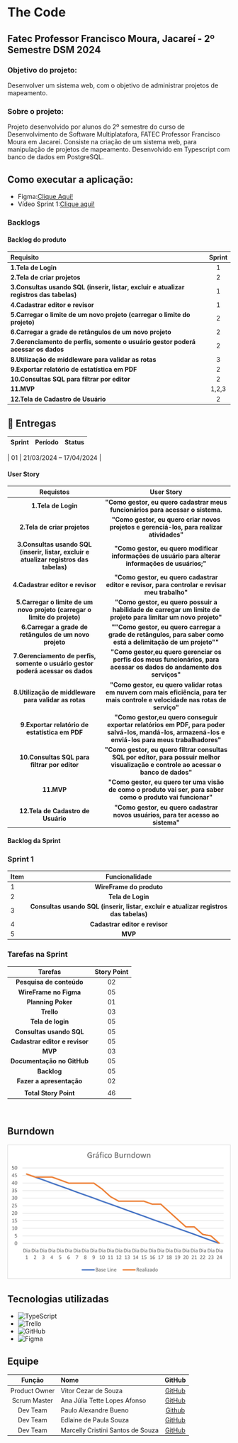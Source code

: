 <h1>The Code</h1>
<h2>Fatec Professor Francisco Moura, Jacareí - 2º Semestre DSM 2024</h2>
<h3>Objetivo do projeto:</h3>
<p>Desenvolver um sistema web, com o objetivo de administrar projetos de mapeamento.</p>
<h3>Sobre o projeto:</h3>
<p>Projeto desenvolvido por alunos do 2º semestre do curso de Desenvolvimento de Software Multiplatafora, FATEC Professor Francisco Moura em Jacareí.
Consiste na criação de um sistema web, para manipulação de projetos de mapeamento. Desenvolvido em Typescript com banco de dados em PostgreSQL.


## Como executar a aplicação:

* Figma:<a href="">Clique Aqui!</a>
* Vídeo Sprint 1:<a href="">Clique aqui!</a>



  
###   Backlogs
#### Backlog do produto
<span align="center"></span>

| Requisito | Sprint |
| :----------------------------------|:--:|
|**1.Tela de Login**| 1 |
|**2.Tela de criar projetos**| 2 |
|**3.Consultas usando SQL (inserir, listar, excluir e atualizar registros das tabelas)**| 1 |
|**4.Cadastrar editor e revisor**| 1 |
|**5.Carregar o limite de um novo projeto (carregar o limite do projeto)**| 2 |
|**6.Carregar a grade de retângulos de um novo projeto**| 2 |
|**7.Gerenciamento de perfis, somente o usuário gestor poderá acessar os dados**| 2 |
|**8.Utilização de middleware para validar as rotas**| 3 |
|**9.Exportar relatório de estatística em PDF**| 2 |
|**10.Consultas SQL para filtrar por editor**| 2 |
|**11.MVP**| 1,2,3 |
|**12.Tela de Cadastro de Usuário**| 2 |


##  🎯 Entregas

| Sprint| Período | Status |
|:-----:|:----------:|:---------:|
<a></a>
| 01 |   21/03/2024 – 17/04/2024 | 


#### User Story

|**Requistos**|**User Story**|
|:----------------:|:-------------------------------------:|
|**1.Tela de Login**|**"Como gestor, eu quero cadastrar meus funcionários para acessar o sistema.**|
|**2.Tela de criar projetos**|**"Como gestor, eu quero criar novos projetos e gerenciá-los, para realizar atividades"**|
|**3.Consultas usando SQL (inserir, listar, excluir e atualizar registros das tabelas)**|**"Como gestor, eu quero modificar informações de usuário para alterar informações de usuários;"**|
|**4.Cadastrar editor e revisor**|**"Como gestor, eu quero cadastrar editor e revisor, para controlar e revisar meu trabalho"**|
|**5.Carregar o limite de um novo projeto (carregar o limite do projeto)**|**"Como gestor, eu quero possuir a habilidade de carregar um limite de projeto para limitar um novo projeto"**|
|**6.Carregar a grade de retângulos de um novo projeto**|**""Como gestor, eu quero carregar a grade de retângulos, para saber como está a delimitação de um projeto""**|
|**7.Gerenciamento de perfis, somente o usuário gestor poderá acessar os dados**|**"Como gestor,eu quero gerenciar os perfis dos meus funcionários, para acessar os dados do andamento dos serviços"**|
|**8.Utilização de middleware para validar as rotas**|**"Como gestor, eu quero validar rotas em nuvem com mais eficiência, para ter mais controle e velocidade nas rotas de serviço"**|
|**9.Exportar relatório de estatística em PDF**|**"Como gestor,eu quero conseguir exportar relatórios em PDF, para poder salvá-los, mandá-los, armazená-los e enviá-los para meus trabalhadores"**|
|**10.Consultas SQL para filtrar por editor**|**"Como gestor, eu quero filtrar consultas SQL por editor, para possuir melhor visualização e controle ao acessar o banco de dados"**|
|**11.MVP**|**"Como gestor, eu quero ter uma visão de como o produto vai ser, para saber como o produto vai funcionar"**|
|**12.Tela de Cadastro de Usuário**|**"Como gestor, eu quero  cadastrar novos usuários, para ter acesso ao sistema"**|


#### Backlog da Sprint
<span align="center"></span>

### Sprint 1
| Item | Funcionalidade |
| :----------------------------------|:--:|
| 1 |**WireFrame do produto**|
| 2 | **Tela de Login** |
| 3 |**Consultas usando SQL (inserir, listar, excluir e atualizar registros das tabelas)** |
| 4 | **Cadastrar editor e revisor** |
| 5 | **MVP** |


### Tarefas na Sprint 

|   Tarefas  |         Story Point         |
|:-------------------------:|:-----:|
| **Pesquisa de conteúdo**| 02 |
| **WireFrame no Figma**| 05 |
|**Planning Poker**| 01 |
| **Trello** | 03 |
| **Tela de login**| 05 |
| **Consultas usando SQL**| 05 |
| **Cadastrar editor e revisor**| 05 |
| **MVP**| 03 |
| **Documentação no GitHub** | 05 |
| **Backlog** | 05 |
| **Fazer a apresentação** | 02 |
|||
|   **Total Story Point** | 46|
<br>
<span id="equipe"></span>

## Burndown
<img src="./docs/Burndown.png">



<span id="tecnologias"></span>

## Tecnologias utilizadas   
* <img src = "[https://img.shields.io/badge/JavaScript-CED4DA?style=for-the-badge&logo=javaScript&logoColor=007ACC](https://shields.io/badge/TypeScript-3178C6?logo=TypeScript&logoColor=FFF&style=flat-square)" alt ="TypeScript">
* <img src = "[https://img.shields.io/badge/Jira-CED4DA?style=for-the-badge&logo=jira&logoColor=007ACC](https://shields.io/badge/simple__diarizer-Trello-blue?logo=Trello&style=flat)" alt ="Trello">
* <img src = "https://img.shields.io/badge/GitHub-CED4DA?style=for-the-badge&logo=github&logoColor=007ACC" alt ="GitHub">
* <img src = "https://img.shields.io/badge/Figma-CED4DA?style=for-the-badge&logo=figma&logoColor=007ACC" alt ="Figma">


## Equipe

|    Função   |  Nome    |    GitHub     |
| :----------: | :-----------------------|:------------------------------------------: |
|   Product Owner| Vitor Cezar de Souza|[GitHub](https://github.com/vooshybee)|
|   Scrum Master| Ana Júlia Tette Lopes Afonso |[GitHub](https://github.com/AnaBarbancho)|
|   Dev Team|  Paulo Alexandre Bueno|[Github](https://github.com/pauloabueno23)|
|   Dev Team| Edlaine de Paula Souza |[GitHub](https://github.com/edlaine-souza)|
|   Dev Team|  Marcelly Cristini Santos de Souza|[GitHub](https://github.com/Marcelly-cris)|
